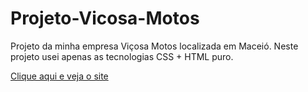 # Projeto-Vicosa-Motos
 Projeto da minha empresa Viçosa Motos localizada em Maceió.
 Neste projeto usei apenas as tecnologias CSS + HTML puro.

<a href="https://max-codejs.github.io/Projeto-Vicosa-Motos/index.html" target="_blank">Clique aqui e veja o site</a>
